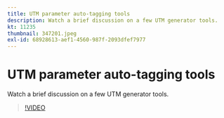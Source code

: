 ```yaml
---
title: UTM parameter auto-tagging tools
description: Watch a brief discussion on a few UTM generator tools.
kt: 11235
thumbnail: 347201.jpeg
exl-id: 68928613-aef1-4560-987f-2093dfef7977
---
```

# UTM parameter auto-tagging tools

Watch a brief discussion on a few UTM generator tools.

>[!VIDEO](https://video.tv.adobe.com/v/347201/?quality=12&learn=on)
